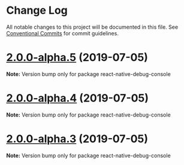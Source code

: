 # Change Log

All notable changes to this project will be documented in this file.
See [Conventional Commits](https://conventionalcommits.org) for commit guidelines.

# [2.0.0-alpha.5](https://github.com/morten-olsen/react-native-debugger/compare/v2.0.0-alpha.4...v2.0.0-alpha.5) (2019-07-05)

**Note:** Version bump only for package react-native-debug-console





# [2.0.0-alpha.4](https://github.com/morten-olsen/react-native-debugger/compare/v2.0.0-alpha.3...v2.0.0-alpha.4) (2019-07-05)

**Note:** Version bump only for package react-native-debug-console





# [2.0.0-alpha.3](https://github.com/morten-olsen/react-native-debugger/compare/v2.0.0-alpha.2...v2.0.0-alpha.3) (2019-07-05)

**Note:** Version bump only for package react-native-debug-console
